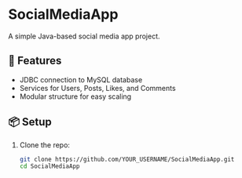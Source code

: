 # SocialMediaApp

A simple Java-based social media app project.

## 🚀 Features
- JDBC connection to MySQL database
- Services for Users, Posts, Likes, and Comments
- Modular structure for easy scaling

## 📦 Setup
1. Clone the repo:
   ```bash
   git clone https://github.com/YOUR_USERNAME/SocialMediaApp.git
   cd SocialMediaApp

